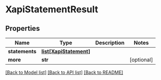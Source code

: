 # XapiStatementResult

## Properties
Name | Type | Description | Notes
------------ | ------------- | ------------- | -------------
**statements** | [**list[XapiStatement]**](XapiStatement.md) |  | 
**more** | **str** |  | [optional] 

[[Back to Model list]](../README.md#documentation-for-models) [[Back to API list]](../README.md#documentation-for-api-endpoints) [[Back to README]](../README.md)

